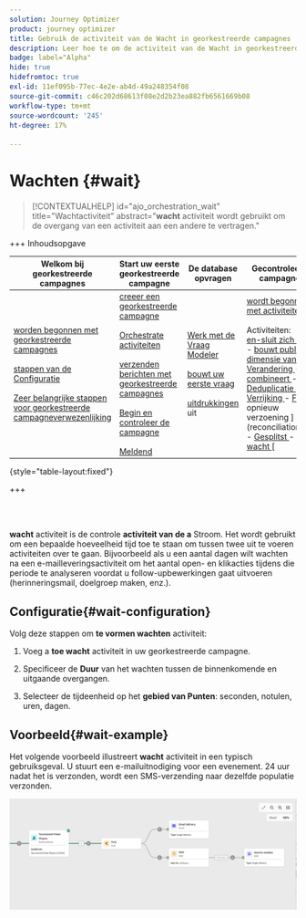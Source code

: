 ```yaml
---
solution: Journey Optimizer
product: journey optimizer
title: Gebruik de activiteit van de Wacht in georkestreerde campagnes
description: Leer hoe te om de activiteit van de Wacht in georkestreerde campagnes te gebruiken
badge: label="Alpha"
hide: true
hidefromtoc: true
exl-id: 11ef095b-77ec-4e2e-ab4d-49a248354f08
source-git-commit: c46c202d68613f08e2d2b23ea882fb6561669b08
workflow-type: tm+mt
source-wordcount: '245'
ht-degree: 17%

---
```


# Wachten {#wait}

>[!CONTEXTUALHELP]
>id="ajo_orchestration_wait"
>title="Wachtactiviteit"
>abstract="**wacht** activiteit wordt gebruikt om de overgang van een activiteit aan een andere te vertragen."

+++ Inhoudsopgave

| Welkom bij georkestreerde campagnes | Start uw eerste georkestreerde campagne | De database opvragen | Gecontroleerde campagnes |
|---|---|---|---|
| [ worden begonnen met georkestreerde campagnes ](../gs-orchestrated-campaigns.md)<br/><br/>[ stappen van de Configuratie ](../configuration-steps.md)<br/><br/>[ Zeer belangrijke stappen voor georkestreerde campagneverwezenlijking ](../gs-campaign-creation.md) | [ creeer een georkestreerde campagne ](../create-orchestrated-campaign.md)<br/><br/>[ Orchestrate activiteiten ](../orchestrate-activities.md)<br/><br/>[ verzenden berichten met georkestreerde campagnes ](../send-messages.md)<br/><br/>[ Begin en controleer de campagne ](../start-monitor-campaigns.md)<br/><br/>[ Meldend ](../reporting-campaigns.md) | [ Werk met de Vraag Modeler ](../orchestrated-query-modeler.md)<br/><br/>[ bouwt uw eerste vraag ](../build-query.md)<br/><br/>[ uitdrukkingen ](../edit-expressions.md) uit | [ wordt begonnen met activiteiten ](about-activities.md)<br/><br/> Activiteiten:<br/>[ en-sluit zich aan ](and-join.md) - [ bouwt publiek ](build-audience.md) - [ dimensie van de Verandering ](change-dimension.md) - [ combineert ](combine.md) - [ Deduplicatie ](/deduplication.md) - [ Verrijking ](enrichment.md) - [ Fork ](fork.md) opnieuw verzoening ](reconciliation.md) - [ Gesplitst ](split.md) - [ wacht ](wait.md)[ |

{style="table-layout:fixed"}

+++

<br/><br/>

**wacht** activiteit is de controle **activiteit van de a** Stroom. Het wordt gebruikt om een bepaalde hoeveelheid tijd toe te staan om tussen twee uit te voeren activiteiten over te gaan. Bijvoorbeeld als u een aantal dagen wilt wachten na een e-mailleveringsactiviteit om het aantal open- en klikacties tijdens die periode te analyseren voordat u follow-upbewerkingen gaat uitvoeren (herinneringsmail, doelgroep maken, enz.).

## Configuratie{#wait-configuration}

Volg deze stappen om **te vormen wachten** activiteit:

1. Voeg a **toe wacht** activiteit in uw georkestreerde campagne.

1. Specificeer de **Duur** van het wachten tussen de binnenkomende en uitgaande overgangen.

1. Selecteer de tijdeenheid op het **gebied van Punten**: seconden, notulen, uren, dagen.

## Voorbeeld{#wait-example}

Het volgende voorbeeld illustreert **wacht** activiteit in een typisch gebruiksgeval. U stuurt een e-mailuitnodiging voor een evenement. 24 uur nadat het is verzonden, wordt een SMS-verzending naar dezelfde populatie verzonden.

![](../assets/workflow-wait-example.png)
